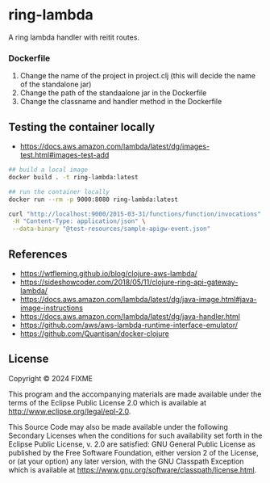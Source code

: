 # ring-lambda

A ring lambda handler with reitit routes.

### Dockerfile

1. Change the name of the project in project.clj (this will decide the name of the standalone jar)
2. Change the path of the standaalone jar in the Dockerfile
3. Change the classname and handler method in the Dockerfile

## Testing the container locally

- https://docs.aws.amazon.com/lambda/latest/dg/images-test.html#images-test-add

```bash
## build a local image
docker build . -t ring-lambda:latest
```

```bash
## run the container locally
docker run --rm -p 9000:8080 ring-lambda:latest
```

```bash
curl "http://localhost:9000/2015-03-31/functions/function/invocations" \
 -H "Content-Type: application/json" \
 --data-binary "@test-resources/sample-apigw-event.json"
```

## References

- https://wtfleming.github.io/blog/clojure-aws-lambda/
- https://sideshowcoder.com/2018/05/11/clojure-ring-api-gateway-lambda/
- https://docs.aws.amazon.com/lambda/latest/dg/java-image.html#java-image-instructions
- https://docs.aws.amazon.com/lambda/latest/dg/java-handler.html
- https://github.com/aws/aws-lambda-runtime-interface-emulator/
- https://github.com/Quantisan/docker-clojure

## License

Copyright © 2024 FIXME

This program and the accompanying materials are made available under the
terms of the Eclipse Public License 2.0 which is available at
http://www.eclipse.org/legal/epl-2.0.

This Source Code may also be made available under the following Secondary
Licenses when the conditions for such availability set forth in the Eclipse
Public License, v. 2.0 are satisfied: GNU General Public License as published by
the Free Software Foundation, either version 2 of the License, or (at your
option) any later version, with the GNU Classpath Exception which is available
at https://www.gnu.org/software/classpath/license.html.
